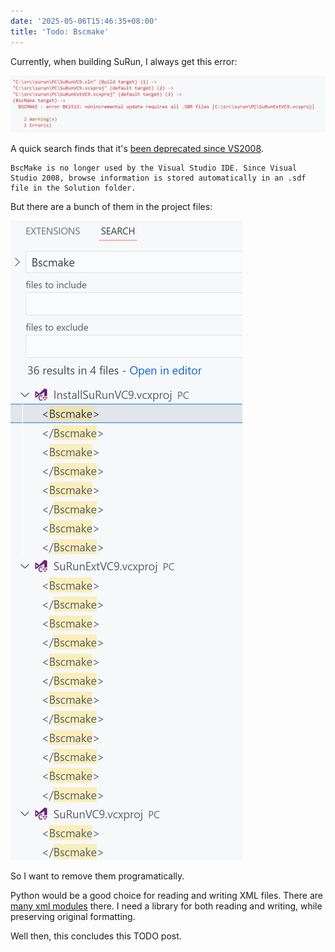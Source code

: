 ```yaml
---
date: '2025-05-06T15:46:35+08:00'
title: 'Todo: Bscmake'
---
```


Currently, when building SuRun, I always get this error:

![](./bscmake.png)

A quick search finds that it's [been deprecated since VS2008][1].

    BscMake is no longer used by the Visual Studio IDE. Since Visual Studio 2008, browse information is stored automatically in an .sdf file in the Solution folder.

But there are a bunch of them in the project files:

![](./bscmake-conf.png)

So I want to remove them programatically.

Python would be a good choice for reading and writing XML files. There are [many xml modules][xml] there. I need a library for both reading and writing, while preserving original formatting.

Well then, this concludes this TODO post.

[1]: https://learn.microsoft.com/en-us/visualstudio/msbuild/bscmake-task?view=vs-2022
[xml]: https://docs.python.org/3/library/xml.html
